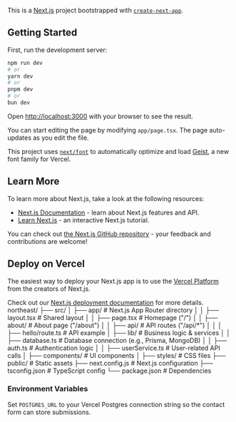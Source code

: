 This is a [Next.js](https://nextjs.org) project bootstrapped with [`create-next-app`](https://nextjs.org/docs/app/api-reference/cli/create-next-app).

## Getting Started

First, run the development server:

```bash
npm run dev
# or
yarn dev
# or
pnpm dev
# or
bun dev
```

Open [http://localhost:3000](http://localhost:3000) with your browser to see the result.

You can start editing the page by modifying `app/page.tsx`. The page auto-updates as you edit the file.

This project uses [`next/font`](https://nextjs.org/docs/app/building-your-application/optimizing/fonts) to automatically optimize and load [Geist](https://vercel.com/font), a new font family for Vercel.

## Learn More

To learn more about Next.js, take a look at the following resources:

- [Next.js Documentation](https://nextjs.org/docs) - learn about Next.js features and API.
- [Learn Next.js](https://nextjs.org/learn) - an interactive Next.js tutorial.

You can check out [the Next.js GitHub repository](https://github.com/vercel/next.js) - your feedback and contributions are welcome!

## Deploy on Vercel

The easiest way to deploy your Next.js app is to use the [Vercel Platform](https://vercel.com/new?utm_medium=default-template&filter=next.js&utm_source=create-next-app&utm_campaign=create-next-app-readme) from the creators of Next.js.


Check out our [Next.js deployment documentation](https://nextjs.org/docs/app/building-your-application/deploying) for more details.
northeast/
├── src/
│   ├── app/                 # Next.js App Router directory
│   │   ├── layout.tsx       # Shared layout
│   │   ├── page.tsx         # Homepage ("/")
│   │   ├── about/           # About page ("/about")
│   │   ├── api/             # API routes ("/api/*")
│   │   │   ├── hello/route.ts  # API example
│   ├── lib/                 # Business logic & services
│   │   ├── database.ts      # Database connection (e.g., Prisma, MongoDB)
│   │   ├── auth.ts          # Authentication logic
│   │   ├── userService.ts   # User-related API calls
│   ├── components/          # UI components
│   ├── styles/              # CSS files
├── public/                  # Static assets
├── next.config.js           # Next.js configuration
├── tsconfig.json            # TypeScript config
└── package.json             # Dependencies
### Environment Variables

Set `POSTGRES_URL` to your Vercel Postgres connection string so the contact form can store submissions.
